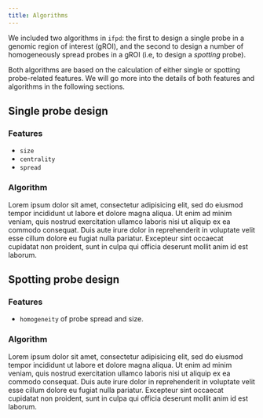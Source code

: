 ```yaml
---
title: Algorithms
---
```


We included two algorithms in `ifpd`: the first to design a single probe in a genomic region of interest (gROI), and the second to design a number of homogeneously spread probes in a gROI (i.e, to design a *spotting* probe).

Both algorithms are based on the calculation of either single or spotting probe-related features. We will go more into the details of both features and algorithms in the following sections.

##  Single probe design

### Features

* `size`
* `centrality`
* `spread`

### Algorithm

Lorem ipsum dolor sit amet, consectetur adipisicing elit, sed do eiusmod
tempor incididunt ut labore et dolore magna aliqua. Ut enim ad minim veniam,
quis nostrud exercitation ullamco laboris nisi ut aliquip ex ea commodo
consequat. Duis aute irure dolor in reprehenderit in voluptate velit esse
cillum dolore eu fugiat nulla pariatur. Excepteur sint occaecat cupidatat non
proident, sunt in culpa qui officia deserunt mollit anim id est laborum.

##  Spotting probe design

### Features

* `homogeneity` of probe spread and size.

### Algorithm

Lorem ipsum dolor sit amet, consectetur adipisicing elit, sed do eiusmod
tempor incididunt ut labore et dolore magna aliqua. Ut enim ad minim veniam,
quis nostrud exercitation ullamco laboris nisi ut aliquip ex ea commodo
consequat. Duis aute irure dolor in reprehenderit in voluptate velit esse
cillum dolore eu fugiat nulla pariatur. Excepteur sint occaecat cupidatat non
proident, sunt in culpa qui officia deserunt mollit anim id est laborum.

